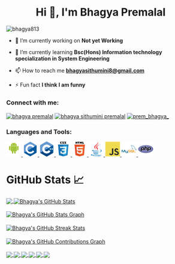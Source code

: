 <h1 align="center">Hi 👋, I'm Bhagya Premalal</h1>
<p align="left"> <img src="https://komarev.com/ghpvc/?username=bhagya813&label=Profile%20views&color=0e75b6&style=flat" alt="bhagya813" /> </p>

- 🔭 I’m currently working on **Not yet Working**

- 🌱 I’m currently learning **Bsc(Hons) Information technology specialization in System Engineering**

- 📫 How to reach me **bhagyasithumini8@gmail.com**

- ⚡ Fun fact **I think I am funny**

<h3 align="left">Connect with me:</h3>
<p align="left">
<a href="https://linkedin.com/in/bhagya premalal" target="blank"><img align="center" src="https://raw.githubusercontent.com/rahuldkjain/github-profile-readme-generator/master/src/images/icons/Social/linked-in-alt.svg" alt="bhagya premalal" height="30" width="40" /></a>
<a href="https://fb.com/bhagya sithumini premalal" target="blank"><img align="center" src="https://raw.githubusercontent.com/rahuldkjain/github-profile-readme-generator/master/src/images/icons/Social/facebook.svg" alt="bhagya sithumini premalal" height="30" width="40" /></a>
<a href="https://instagram.com/prem_bhagya_" target="blank"><img align="center" src="https://raw.githubusercontent.com/rahuldkjain/github-profile-readme-generator/master/src/images/icons/Social/instagram.svg" alt="prem_bhagya_" height="30" width="40" /></a>
</p>

<h3 align="left">Languages and Tools:</h3>
<p align="left"> <a href="https://developer.android.com" target="_blank" rel="noreferrer"> <img src="https://raw.githubusercontent.com/devicons/devicon/master/icons/android/android-original-wordmark.svg" alt="android" width="40" height="40"/> </a> <a href="https://www.cprogramming.com/" target="_blank" rel="noreferrer"> <img src="https://raw.githubusercontent.com/devicons/devicon/master/icons/c/c-original.svg" alt="c" width="40" height="40"/> </a> <a href="https://www.w3schools.com/cpp/" target="_blank" rel="noreferrer"> <img src="https://raw.githubusercontent.com/devicons/devicon/master/icons/cplusplus/cplusplus-original.svg" alt="cplusplus" width="40" height="40"/> </a> <a href="https://www.w3schools.com/css/" target="_blank" rel="noreferrer"> <img src="https://raw.githubusercontent.com/devicons/devicon/master/icons/css3/css3-original-wordmark.svg" alt="css3" width="40" height="40"/> </a> <a href="https://www.w3.org/html/" target="_blank" rel="noreferrer"> <img src="https://raw.githubusercontent.com/devicons/devicon/master/icons/html5/html5-original-wordmark.svg" alt="html5" width="40" height="40"/> </a> <a href="https://www.java.com" target="_blank" rel="noreferrer"> <img src="https://raw.githubusercontent.com/devicons/devicon/master/icons/java/java-original.svg" alt="java" width="40" height="40"/> </a> <a href="https://developer.mozilla.org/en-US/docs/Web/JavaScript" target="_blank" rel="noreferrer"> <img src="https://raw.githubusercontent.com/devicons/devicon/master/icons/javascript/javascript-original.svg" alt="javascript" width="40" height="40"/> </a> <a href="https://www.mysql.com/" target="_blank" rel="noreferrer"> <img src="https://raw.githubusercontent.com/devicons/devicon/master/icons/mysql/mysql-original-wordmark.svg" alt="mysql" width="40" height="40"/> </a> <a href="https://www.php.net" target="_blank" rel="noreferrer"> <img src="https://raw.githubusercontent.com/devicons/devicon/master/icons/php/php-original.svg" alt="php" width="40" height="40"/> </a> </p>

# GitHub Stats 📈
<a href="https://github.com/Bhagya813/Bhagya813">
  <img align="center" src="https://github-readme-stats.vercel.app/api/top-langs/?username=Bhagya813&hide=less&title_color=d13979&text_color=c9cacc&icon_color=2bbc8a&bg_color=1d1f21&langs_count=3" />
</a>

<a href="https://github.com/Bhagya813/Bhagya813">
  <img align="center" src="https://github-readme-stats.vercel.app/api?username=Bhagya813&count_private=true&show_icons=true&theme=radical&hide_border=true&custom_title=Bhagya%20Premalal%27s%20Github%20Stats" alt="Bhagya's GitHub Stats" />
</a>
<br><br>

<a href="https://github.com/Bhagya813/Bhagya813">
  <img align="center" src="https://github-profile-summary-cards.vercel.app/api/cards/profile-details?username=Bhagya813&theme=radical&hide_border=true)](https://github.com/Bhagya813" alt="Bhagya's GitHub Stats Graph"/>
</a>
<br><br>

<a href="https://github.com/BhagyaPremalal/BhagyaPremalal">
  <img align="center" src="https://github-readme-streak-stats.herokuapp.com/?user=Bhagya813&theme=dark" alt="Bhagya's GitHub Streak Stats"/>
</a>
<br><br>

<a href="https://github.com/Bhagya813/Bhagya813">
  <img align="center" src="https://activity-graph.herokuapp.com/graph?username=Bhagya813&theme=react-dark&hide_border=true&custom_title=Contribution%20Graph" alt="Bhagya's GitHub Contributions Graph"/>
</a>
<br><br>

<a href="https://github.com/Bhagya813/NFT-Portal">
  <img align="center" src="https://github-readme-stats.vercel.app/api/pin/?username=Bhagya813&repo=NFT-Portal&title_color=ffffff&text_color=c9cacc&icon_color=2bbc8a&bg_color=1d1f21" />
</a> 

<a href="https://github.com/Bhagya813/Wave-Portal">
  <img align="center" src="https://github-readme-stats.vercel.app/api/pin/?username=Bhagya813&repo=Wave-Portal&title_color=ffffff&text_color=c9cacc&icon_color=2bbc8a&bg_color=1d1f21" />
</a>

<a href="https://github.com/Bhagya813/Portfolio">
  <img align="center" src="https://github-readme-stats.vercel.app/api/pin/?username=Bhagya813&repo=Portfolio&title_color=ffffff&text_color=c9cacc&icon_color=2bbc8a&bg_color=1d1f21" />
</a>

<a href="https://github.com/Bhagya813/NASA-APOD">
  <img align="center" src="https://github-readme-stats.vercel.app/api/pin/?username=Bhagya813&repo=NASA-APOD&title_color=ffffff&text_color=c9cacc&icon_color=2bbc8a&bg_color=1d1f21" />
</a>

<a href="https://github.com/Bhagya813/Web-Postman">
  <img align="center" src="https://github-readme-stats.vercel.app/api/pin/?username=Bhagya813&repo=Web-Postman&title_color=ffffff&text_color=c9cacc&icon_color=2bbc8a&bg_color=1d1f21" />

<a href="https://github.com/Bhagya813/IP-Address_Tracker">
  <img align="center" src="https://github-readme-stats.vercel.app/api/pin/?username=Bhagya813&repo=IP-Address-Tracker&title_color=ffffff&text_color=c9cacc&icon_color=2bbc8a&bg_color=1d1f21" />
</a>
<br><br>
